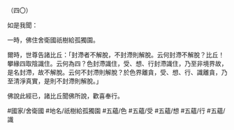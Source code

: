 （四〇）

如是我聞：

一時，佛住舍衛國祇樹給孤獨園。

爾時，世尊告諸比丘：「封滯者不解脫，不封滯則解脫。云何封滯不解脫？比丘！攀緣四取陰識住。云何為四？色封滯識住，受、想、行封滯識住，乃至非境界故，是名封滯，故不解脫。云何不封滯則解脫？於色界離貪，受、想、行、識離貪，乃至清淨真實，是則不封滯則解脫。」

佛說此經已，諸比丘聞佛所說，歡喜奉行。

#國家/舍衛國
#地名/祇樹給孤獨園
#五蘊/色
#五蘊/受
#五蘊/想
#五蘊/行
#五蘊/識
